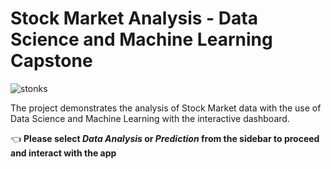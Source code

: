 # Stock Market Analysis - Data Science and Machine Learning Capstone

![stonks](https://thumbs.gfycat.com/AliveWelloffAtlanticspadefish-max-1mb.gif)

The project demonstrates the analysis of Stock Market data with the use of Data Science and Machine Learning with the interactive dashboard.

👈 **Please select _Data Analysis_ or _Prediction_ from the sidebar to proceed and interact with the app**
